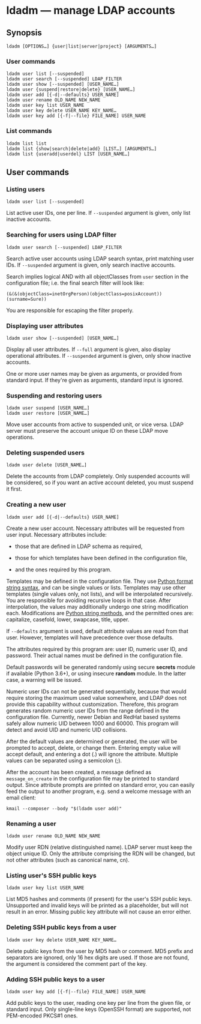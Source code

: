 # ldadm — manage LDAP accounts

## Synopsis

	ldadm [OPTIONS…] {user|list|server|project} [ARGUMENTS…]

### User commands

	ldadm user list [--suspended]
	ldadm user search [--suspended] LDAP_FILTER
	ldadm user show [--suspended] [USER_NAME…]
	ldadm user {suspend|restore|delete} [USER_NAME…]
	ldadm user add [{-d|--defaults} USER_NAME]
	ldadm user rename OLD_NAME NEW_NAME
	ldadm user key list USER_NAME
	ldadm user key delete USER_NAME KEY_NAME…
	ldadm user key add [{-f|--file} FILE_NAME] USER_NAME

### List commands

	ldadm list list
	ldadm list {show|search|delete|add} [LIST…] [ARGUMENTS…]
	ldadm list {useradd|userdel} LIST [USER_NAME…]

## User commands

### Listing users

	ldadm user list [--suspended]

List active user IDs, one per line. If `--suspended` argument is given, only list inactive accounts.

### Searching for users using LDAP filter

	ldadm user search [--suspended] LDAP_FILTER

Search active user accounts using LDAP search syntax, print matching user IDs. If `--suspended` argument is given, only search inactive accounts.

Search implies logical AND with all objectClasses from `user` section in the configuration file; i.e. the final search filter will look like:

	(&(&(objectClass=inetOrgPerson)(objectClass=posixAccount))(surname=Sure))

You are responsible for escaping the filter properly.

### Displaying user attributes

	ldadm user show [--suspended] [USER_NAME…]

Display all user attributes. If `--full` argument is given, also display operational attributes. If `--suspended` argument is given, only show inactive accounts.

One or more user names may be given as arguments, or provided from standard input. If they're given as arguments, standard input is ignored.

### Suspending and restoring users

	ldadm user suspend [USER_NAME…]
	ldadm user restore [USER_NAME…]

Move user accounts from active to suspended unit, or vice versa. LDAP server must preserve the account unique ID on these LDAP move operations.

### Deleting suspended users

	ldadm user delete [USER_NAME…]

Delete the accounts from LDAP completely. Only suspended accounts will be considered, so if you want an active account deleted, you must suspend it first.

### Creating a new user

	ldadm user add [{-d|--defaults} USER_NAME]

Create a new user account. Necessary attributes will be requested from user input. Necessary attributes include:

* those that are defined in LDAP schema as required,

* those for which templates have been defined in the configuration file,

* and the ones required by this program.

Templates may be defined in the configuration file. They use [Python format string syntax](https://docs.python.org/3/library/string.html#formatstrings), and can be single values or lists. Templates may use other templates (single values only, not lists), and will be interpolated recursively. You are responsible for avoiding recursive loops in that case. After interpolation, the values may additionally undergo one string modification each. Modifications are [Python string methods](https://docs.python.org/3/library/stdtypes.html#string-methods), and the permitted ones are: capitalize, casefold, lower, swapcase, title, upper.

If `--defaults` argument is used, default attribute values are read from that user. However, templates will have precedence over those defaults.

The attributes required by this program are: user ID, numeric user ID, and password. Their actual names must be defined in the configuration file.

Default passwords will be generated randomly using secure **secrets** module if available (Python 3.6+), or using insecure **random** module. In the latter case, a warning will be issued.

Numeric user IDs can not be generated sequentially, because that would require storing the maximum used value somewhere, and LDAP does not provide this capability without customization. Therefore, this program generates random numeric user IDs from the range defined in the configuration file. Currently, newer Debian and RedHat based systems safely allow numeric UID between 1000 and 60000. This program will detect and avoid UID and numeric UID collisions.

After the default values are determined or generated, the user will be prompted to accept, delete, or change them. Entering empty value will accept default, and entering a dot (.) will ignore the attribute. Multiple values can be separated using a semicolon (;).

After the account has been created, a message defined as `message_on_create` in the configuration file may be printed to standard output. Since attribute prompts are printed on standard error, you can easily feed the output to another program, e.g. send a welcome message with an email client:

	kmail --composer --body "$(ldadm user add)"

### Renaming a user

	ldadm user rename OLD_NAME NEW_NAME

Modify user RDN (relative distinguished name). LDAP server must keep the object unique ID. Only the attribute comprising the RDN will be changed, but not other attributes (such as canonical name, cn).

### Listing user's SSH public keys

	ldadm user key list USER_NAME

List MD5 hashes and comments (if present) for the user's SSH public keys. Unsupported and invalid keys will be printed as a placeholder, but will not result in an error. Missing public key attribute will not cause an error either.

### Deleting SSH public keys from a user

	ldadm user key delete USER_NAME KEY_NAME…

Delete public keys from the user by MD5 hash or comment. MD5 prefix and separators are ignored, only 16 hex digits are used. If those are not found, the argument is considered the comment part of the key.

### Adding SSH public keys to a user

	ldadm user key add [{-f|--file} FILE_NAME] USER_NAME

Add public keys to the user, reading one key per line from the given file, or standard input. Only single-line keys (OpenSSH format) are supported, not PEM-encoded PKCS#1 ones.
